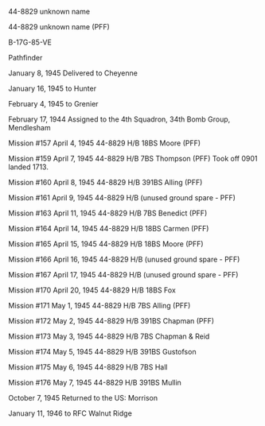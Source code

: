 





44-8829 unknown name






 




44-8829 unknown name (PFF)

B-17G-85-VE

Pathfinder

January 8, 1945 Delivered to Cheyenne

January 16, 1945 to Hunter

February 4, 1945 to Grenier

February 17, 1944 Assigned to the 4th Squadron,
34th Bomb Group, Mendlesham

Mission #157 April 4, 1945 44-8829 H/B 18BS Moore (PFF)

Mission #159 April 7, 1945 44-8829 H/B 7BS Thompson (PFF)
Took off 0901 landed 1713\.

Mission #160 April 8, 1945 44-8829 H/B 391BS Alling (PFF)

Mission #161 April 9, 1945 44-8829 H/B (unused ground spare
\- PFF)

Mission #163 April 11, 1945 44-8829 H/B 7BS Benedict (PFF)

Mission #164 April 14, 1945 44-8829 H/B 18BS Carmen (PFF)

Mission #165 April 15, 1945 44-8829 H/B 18BS Moore (PFF)

Mission #166 April 16, 1945 44-8829 H/B (unused ground spare
\- PFF)

Mission #167 April 17, 1945 44-8829 H/B (unused ground spare
\- PFF)

Mission #170 April 20, 1945 44-8829 H/B 18BS Fox

Mission #171 May 1, 1945 44-8829 H/B 7BS Alling (PFF)

Mission #172 May 2, 1945 44-8829 H/B 391BS Chapman (PFF)

Mission #173 May 3, 1945 44-8829 H/B 7BS Chapman \& Reid

Mission #174 May 5, 1945 44-8829 H/B 391BS Gustofson

Mission #175 May 6, 1945 44-8829 H/B 7BS Hall

Mission #176 May 7, 1945 44-8829 H/B 391BS Mullin

October 7, 1945 Returned to the US: Morrison

January 11, 1946 to RFC Walnut Ridge




